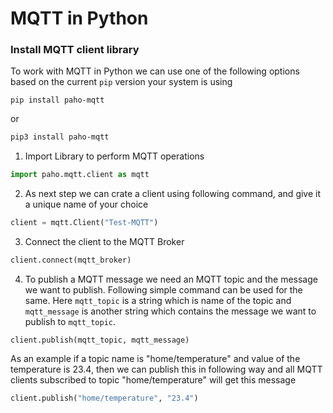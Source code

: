 # MQTT in Python

### Install MQTT client library

To work with MQTT in Python we can use one of the following options based on the current `pip` version your system is using

```shell
pip install paho-mqtt
```

or

```bash
pip3 install paho-mqtt
```

1. Import Library to perform MQTT operations

```python
import paho.mqtt.client as mqtt
```

2. As next step we can crate a client using following command, and give it a unique name of your choice

```python
client = mqtt.Client("Test-MQTT") 
```

3. Connect the client to the MQTT Broker

```python
client.connect(mqtt_broker)
```

4. To publish a MQTT message we need an MQTT topic and the message we want to publish. Following simple command can be used for the same. Here `mqtt_topic` is a string which is name of the topic and `mqtt_message` is another string which contains the message we want to publish to `mqtt_topic`.

```
client.publish(mqtt_topic, mqtt_message)
```

As an example if a topic name is "home/temperature" and value of the temperature is 23.4, then we can publish this in following way and all MQTT clients subscribed to topic "home/temperature" will get this message

```python
client.publish("home/temperature", "23.4")
```

